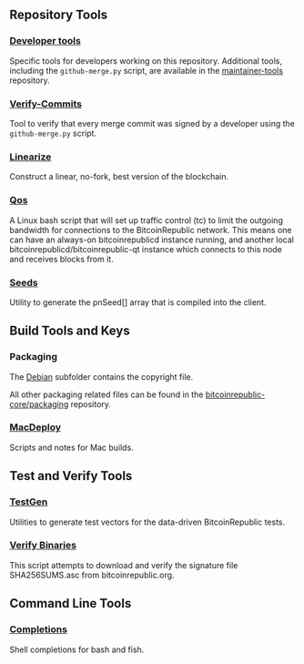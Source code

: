 Repository Tools
---------------------

### [Developer tools](/contrib/devtools) ###
Specific tools for developers working on this repository.
Additional tools, including the `github-merge.py` script, are available in the [maintainer-tools](https://github.com/bitcoinrepublic-core/bitcoinrepublic-maintainer-tools) repository.

### [Verify-Commits](/contrib/verify-commits) ###
Tool to verify that every merge commit was signed by a developer using the `github-merge.py` script.

### [Linearize](/contrib/linearize) ###
Construct a linear, no-fork, best version of the blockchain.

### [Qos](/contrib/qos) ###

A Linux bash script that will set up traffic control (tc) to limit the outgoing bandwidth for connections to the BitcoinRepublic network. This means one can have an always-on bitcoinrepublicd instance running, and another local bitcoinrepublicd/bitcoinrepublic-qt instance which connects to this node and receives blocks from it.

### [Seeds](/contrib/seeds) ###
Utility to generate the pnSeed[] array that is compiled into the client.

Build Tools and Keys
---------------------

### Packaging ###
The [Debian](/contrib/debian) subfolder contains the copyright file.

All other packaging related files can be found in the [bitcoinrepublic-core/packaging](https://github.com/bitcoinrepublic-core/packaging) repository.

### [MacDeploy](/contrib/macdeploy) ###
Scripts and notes for Mac builds.

Test and Verify Tools
---------------------

### [TestGen](/contrib/testgen) ###
Utilities to generate test vectors for the data-driven BitcoinRepublic tests.

### [Verify Binaries](/contrib/verifybinaries) ###
This script attempts to download and verify the signature file SHA256SUMS.asc from bitcoinrepublic.org.

Command Line Tools
---------------------

### [Completions](/contrib/completions) ###
Shell completions for bash and fish.
